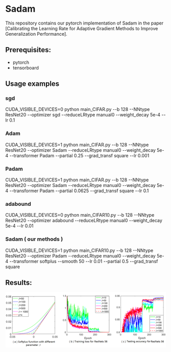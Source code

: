 # Sadam
This repository contains our pytorch implementation of Sadam in the paper [Calibrating the Learning Rate for Adaptive Gradient Methods to Improve Generalization Performance].

## Prerequisites:
* pytorch
* tensorboard


## Usage examples
### sgd
CUDA_VISIBLE_DEVICES=0 python main_CIFAR.py --b 128 --NNtype ResNet20 --optimizer sgd --reduceLRtype manual0 --weight_decay 5e-4  --lr 0.1

### Adam
CUDA_VISIBLE_DEVICES=1 python main_CIFAR.py --b 128 --NNtype ResNet20 --optimizer Sadam --reduceLRtype manual0 --weight_decay 5e-4  --transformer Padam --partial 0.25 --grad_transf square --lr 0.001

### Padam
CUDA_VISIBLE_DEVICES=1 python main_CIFAR.py --b 128 --NNtype ResNet20 --optimizer Sadam --reduceLRtype manual0 --weight_decay 5e-4  --transformer Padam --partial 0.0625 --grad_transf square --lr 0.1


### adabound
CUDA_VISIBLE_DEVICES=0 python main_CIFAR10.py --b 128 --NNtype ResNet20 --optimizer adabound --reduceLRtype manual0 --weight_decay 5e-4  --lr 0.01

### Sadam ( our methods ) 
CUDA_VISIBLE_DEVICES=1 python main_CIFAR10.py --b 128 --NNtype ResNet20 --optimizer Padam --reduceLRtype manual0 --weight_decay 5e-4  --transformer softplus --smooth 50 --lr 0.01 --partial 0.5 --grad_transf square 


## Results:
![Alt text](Behavior_softplus_function.png?raw=true "Title")

